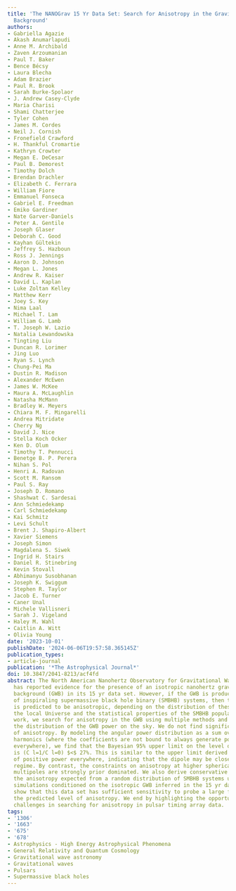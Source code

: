 ```yaml
---
title: 'The NANOGrav 15 Yr Data Set: Search for Anisotropy in the Gravitational-wave
  Background'
authors:
- Gabriella Agazie
- Akash Anumarlapudi
- Anne M. Archibald
- Zaven Arzoumanian
- Paul T. Baker
- Bence Bécsy
- Laura Blecha
- Adam Brazier
- Paul R. Brook
- Sarah Burke-Spolaor
- J. Andrew Casey-Clyde
- Maria Charisi
- Shami Chatterjee
- Tyler Cohen
- James M. Cordes
- Neil J. Cornish
- Fronefield Crawford
- H. Thankful Cromartie
- Kathryn Crowter
- Megan E. DeCesar
- Paul B. Demorest
- Timothy Dolch
- Brendan Drachler
- Elizabeth C. Ferrara
- William Fiore
- Emmanuel Fonseca
- Gabriel E. Freedman
- Emiko Gardiner
- Nate Garver-Daniels
- Peter A. Gentile
- Joseph Glaser
- Deborah C. Good
- Kayhan Gültekin
- Jeffrey S. Hazboun
- Ross J. Jennings
- Aaron D. Johnson
- Megan L. Jones
- Andrew R. Kaiser
- David L. Kaplan
- Luke Zoltan Kelley
- Matthew Kerr
- Joey S. Key
- Nima Laal
- Michael T. Lam
- William G. Lamb
- T. Joseph W. Lazio
- Natalia Lewandowska
- Tingting Liu
- Duncan R. Lorimer
- Jing Luo
- Ryan S. Lynch
- Chung-Pei Ma
- Dustin R. Madison
- Alexander McEwen
- James W. McKee
- Maura A. McLaughlin
- Natasha McMann
- Bradley W. Meyers
- Chiara M. F. Mingarelli
- Andrea Mitridate
- Cherry Ng
- David J. Nice
- Stella Koch Ocker
- Ken D. Olum
- Timothy T. Pennucci
- Benetge B. P. Perera
- Nihan S. Pol
- Henri A. Radovan
- Scott M. Ransom
- Paul S. Ray
- Joseph D. Romano
- Shashwat C. Sardesai
- Ann Schmiedekamp
- Carl Schmiedekamp
- Kai Schmitz
- Levi Schult
- Brent J. Shapiro-Albert
- Xavier Siemens
- Joseph Simon
- Magdalena S. Siwek
- Ingrid H. Stairs
- Daniel R. Stinebring
- Kevin Stovall
- Abhimanyu Susobhanan
- Joseph K. Swiggum
- Stephen R. Taylor
- Jacob E. Turner
- Caner Unal
- Michele Vallisneri
- Sarah J. Vigeland
- Haley M. Wahl
- Caitlin A. Witt
- Olivia Young
date: '2023-10-01'
publishDate: '2024-06-06T19:57:58.365145Z'
publication_types:
- article-journal
publication: '*The Astrophysical Journal*'
doi: 10.3847/2041-8213/acf4fd
abstract: The North American Nanohertz Observatory for Gravitational Waves (NANOGrav)
  has reported evidence for the presence of an isotropic nanohertz gravitational-wave
  background (GWB) in its 15 yr data set. However, if the GWB is produced by a population
  of inspiraling supermassive black hole binary (SMBHB) systems, then the background
  is predicted to be anisotropic, depending on the distribution of these systems in
  the local Universe and the statistical properties of the SMBHB population. In this
  work, we search for anisotropy in the GWB using multiple methods and bases to describe
  the distribution of the GWB power on the sky. We do not find significant evidence
  of anisotropy. By modeling the angular power distribution as a sum over spherical
  harmonics (where the coefficients are not bound to always generate positive power
  everywhere), we find that the Bayesian 95% upper limit on the level of dipole anisotropy
  is (C l=1/C l=0) $<$ 27%. This is similar to the upper limit derived under the constraint
  of positive power everywhere, indicating that the dipole may be close to the data-informed
  regime. By contrast, the constraints on anisotropy at higher spherical-harmonic
  multipoles are strongly prior dominated. We also derive conservative estimates on
  the anisotropy expected from a random distribution of SMBHB systems using astrophysical
  simulations conditioned on the isotropic GWB inferred in the 15 yr data set and
  show that this data set has sufficient sensitivity to probe a large fraction of
  the predicted level of anisotropy. We end by highlighting the opportunities and
  challenges in searching for anisotropy in pulsar timing array data.
tags:
- '1306'
- '1663'
- '675'
- '678'
- Astrophysics - High Energy Astrophysical Phenomena
- General Relativity and Quantum Cosmology
- Gravitational wave astronomy
- Gravitational waves
- Pulsars
- Supermassive black holes
---
```

